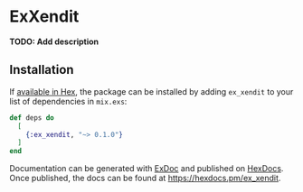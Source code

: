 # ExXendit

**TODO: Add description**

## Installation

If [available in Hex](https://hex.pm/docs/publish), the package can be installed
by adding `ex_xendit` to your list of dependencies in `mix.exs`:

```elixir
def deps do
  [
    {:ex_xendit, "~> 0.1.0"}
  ]
end
```

Documentation can be generated with [ExDoc](https://github.com/elixir-lang/ex_doc)
and published on [HexDocs](https://hexdocs.pm). Once published, the docs can
be found at <https://hexdocs.pm/ex_xendit>.

